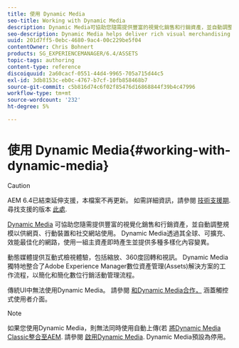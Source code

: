 ```yaml
---
title: 使用 Dynamic Media
seo-title: Working with Dynamic Media
description: Dynamic Media可協助您隨需提供豐富的視覺化銷售和行銷資產，並自動調整規模以供網頁、行動裝置及社交網站使用。 Dynamic Media透過其全球、可擴充、效能最佳化的網路，使用一組主資產即時產生並提供多種多樣化內容變異
seo-description: Dynamic Media helps deliver rich visual merchandising and marketing assets on demand, automatically scaled for consumption on web, mobile, and social sites. Using a set of master assets, Dynamic Media generates and delivers multiple variations of rich content in real time through its global, scalable, performance-optimized network
uuid: 201d7ff5-0ebc-4680-9ac4-00c229be5f04
contentOwner: Chris Bohnert
products: SG_EXPERIENCEMANAGER/6.4/ASSETS
topic-tags: authoring
content-type: reference
discoiquuid: 2a60cacf-0551-44d4-9965-705a715d44c5
exl-id: 3db8153c-eb0c-4767-b7cf-10fb858468b7
source-git-commit: c5b816d74c6f02f85476d16868844f39b4c47996
workflow-type: tm+mt
source-wordcount: '232'
ht-degree: 5%

---
```


# 使用 Dynamic Media{#working-with-dynamic-media}

>[!CAUTION]
>
>AEM 6.4已結束延伸支援，本檔案不再更新。 如需詳細資訊，請參閱 [技術支援期](https://helpx.adobe.com//tw/support/programs/eol-matrix.html). 尋找支援的版本 [此處](https://experienceleague.adobe.com/docs/).

[Dynamic Media](https://www.adobe.com/solutions/web-experience-management/dynamic-media.html) 可協助您隨需提供豐富的視覺化銷售和行銷資產，並自動調整規模以供網頁、行動裝置和社交網站使用。 Dynamic Media透過其全球、可擴充、效能最佳化的網路，使用一組主資產即時產生並提供多種多樣化內容變異。

動態媒體提供互動式檢視體驗，包括縮放、360度回轉和視訊。 Dynamic Media獨特地整合了Adobe Experience Manager數位資產管理(Assets)解決方案的工作流程，以簡化和簡化數位行銷活動管理流程。

傳統UI中無法使用Dynamic Media。 請參閱 [和Dynamic Media合作，](/help/assets/dynamic-media.md) 涵蓋觸控式使用者介面。

>[!NOTE]
>
>如果您使用Dynamic Media，則無法同時使用自動上傳(若 [將Dynamic Media Classic整合至AEM](/help/sites-administering/scene7.md). 請參閱 [啟用Dynamic Media](/help/assets/config-dynamic.md#enabling-dynamic-media). Dynamic Media預設為停用。
